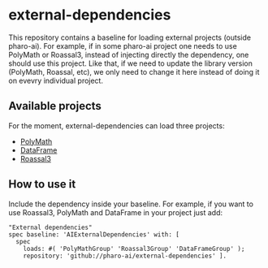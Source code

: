 # external-dependencies

This repository contains a baseline for loading external projects (outside pharo-ai). For example, if in some pharo-ai project one needs to use PolyMath or Roassal3, instead of injecting directly the dependency, one should use this project. Like that, if we need to update the library version (PolyMath, Roassal, etc), we only need to change it here instead of doing it on evevry individual project.

## Available projects

For the moment, external-dependencies can load three projects:

- [PolyMath](https://github.com/PolyMathOrg/PolyMath)
- [DataFrame](https://github.com/PolyMathOrg/DataFrame)
- [Roassal3](https://github.com/ObjectProfile/Roassal3)

## How to use it

Include the dependency inside your baseline. For example, if you want to use Roassal3, PolyMath and DataFrame in your project just add:

```st
"External dependencies"
spec baseline: 'AIExternalDependencies' with: [ 
  spec
    loads: #( 'PolyMathGroup' 'Roassal3Group' 'DataFrameGroup' );
    repository: 'github://pharo-ai/external-dependencies' ].
```
